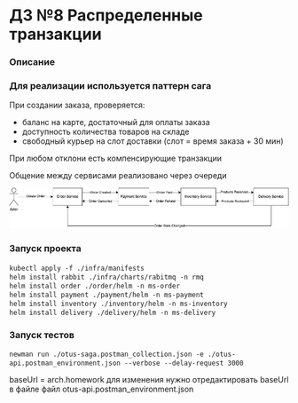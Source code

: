 # ДЗ №8 Распределенные транзакции
### Описание
### Для реализации используется паттерн сага

При создании заказа, проверяется:
- баланс на карте, достаточный для оплаты заказа
- доступность количества товаров на складе
- свободный курьер на слот доставки (слот = время заказа + 30 мин)

При любом отклони есть компенсирующие транзакции

Общение между сервисами реализовано через очереди

![](./diagram.jpg)

### Запуск проекта
```
kubectl apply -f ./infra/manifests
helm install rabbit ./infra/charts/rabitmq -n rmq
helm install order ./order/helm -n ms-order
helm install payment ./payment/helm -n ms-payment
helm install inventory ./inventory/helm -n ms-inventory
helm install delivery ./delivery/helm -n ms-delivery
```
### Запуск тестов

```
newman run ./otus-saga.postman_collection.json -e ./otus-api.postman_environment.json --verbose --delay-request 3000
```

baseUrl = arch.homework для изменения нужно отредактировать baseUrl в файле файл otus-api.postman_environment.json
